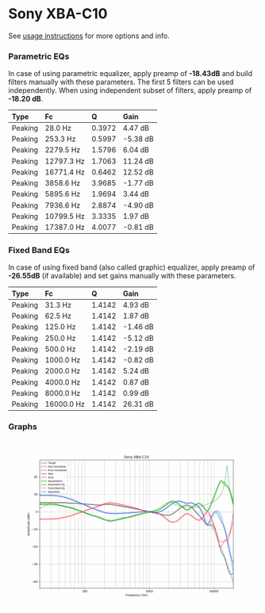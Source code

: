 # Sony XBA-C10
See [usage instructions](https://github.com/jaakkopasanen/AutoEq#usage) for more options and info.

### Parametric EQs
In case of using parametric equalizer, apply preamp of **-18.43dB** and build filters manually
with these parameters. The first 5 filters can be used independently.
When using independent subset of filters, apply preamp of **-18.20 dB**.

| Type    | Fc         |      Q | Gain     |
|:--------|:-----------|:-------|:---------|
| Peaking | 28.0 Hz    | 0.3972 | 4.47 dB  |
| Peaking | 253.3 Hz   | 0.5997 | -5.38 dB |
| Peaking | 2279.5 Hz  | 1.5796 | 6.04 dB  |
| Peaking | 12797.3 Hz | 1.7063 | 11.24 dB |
| Peaking | 16771.4 Hz | 0.6462 | 12.52 dB |
| Peaking | 3858.6 Hz  | 3.9685 | -1.77 dB |
| Peaking | 5895.6 Hz  | 1.9694 | 3.44 dB  |
| Peaking | 7936.6 Hz  | 2.8874 | -4.90 dB |
| Peaking | 10799.5 Hz | 3.3335 | 1.97 dB  |
| Peaking | 17387.0 Hz | 4.0077 | -0.81 dB |

### Fixed Band EQs
In case of using fixed band (also called graphic) equalizer, apply preamp of **-26.55dB**
(if available) and set gains manually with these parameters.

| Type    | Fc         |      Q | Gain     |
|:--------|:-----------|:-------|:---------|
| Peaking | 31.3 Hz    | 1.4142 | 4.93 dB  |
| Peaking | 62.5 Hz    | 1.4142 | 1.87 dB  |
| Peaking | 125.0 Hz   | 1.4142 | -1.46 dB |
| Peaking | 250.0 Hz   | 1.4142 | -5.12 dB |
| Peaking | 500.0 Hz   | 1.4142 | -2.19 dB |
| Peaking | 1000.0 Hz  | 1.4142 | -0.82 dB |
| Peaking | 2000.0 Hz  | 1.4142 | 5.24 dB  |
| Peaking | 4000.0 Hz  | 1.4142 | 0.87 dB  |
| Peaking | 8000.0 Hz  | 1.4142 | 0.99 dB  |
| Peaking | 16000.0 Hz | 1.4142 | 26.31 dB |

### Graphs
![](./Sony%20XBA-C10.png)